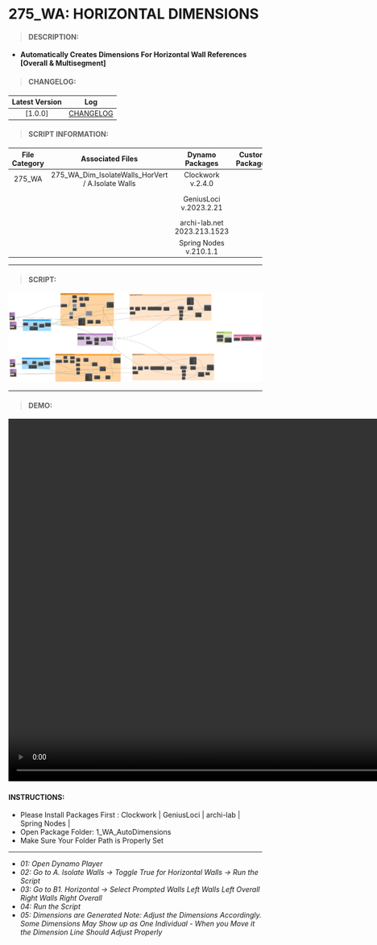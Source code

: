 # 275_WA: HORIZONTAL DIMENSIONS

> #### DESCRIPTION: 
- **Automatically Creates Dimensions For Horizontal Wall References [Overall & Multisegment]**

> #### CHANGELOG:

| Latest Version | Log |
| :-------: | :----: | 
|[1.0.0] | [CHANGELOG](/_scripts/_project/275_VESTEDA/WALLS/changelog/275_WA_IsolateWalls.md) |

> #### SCRIPT INFORMATION: 

| File Category | Associated Files | Dynamo Packages | Custom Packages | Dynamo Player Package | Revit Version | Author | Modified By | File Name & Location | 
| :-------: | :----: | :---: | :---: | :---: | :---: | :---: | :---: | :--: |
| 275_WA | 275_WA_Dim_IsolateWalls_HorVert / A.Isolate Walls | Clockwork v.2.4.0| | 1_WA_AutoDimensions |Revit 2023 | Cathrine Macabuhay |  | 275_WA_Dim_Horizontal / B1.Horizontal |
|           |  | GeniusLoci v.2023.2.21 | | | | | | (https://bimcapcom.sharepoint.com/:f:/s/BCP-Main/ErpHmrWfSLxPjgdDlNp8uO8BAi89BwNIZahtbCND2WjvtQ?e=eFyZdz) |
| | | archi-lab.net 2023.213.1523 |
| | | Spring Nodes v.210.1.1 |

------------------------------------------------------------
> #### SCRIPT: 

<img src="./_scripts/_project/275_VESTEDA/WALLS/images/275_WA_Dim_Horizontal.png">

------------------------------------------------------------

> #### DEMO: 

<video width="1280" height="720" controls>
 <source src="./_scripts/_project/275_VESTEDA/WALLS/demo/275_WA_Dim_Horizontal.mp4" type="video/mp4">
</video>

#### INSTRUCTIONS: 
- Please Install Packages First : Clockwork | GeniusLoci | archi-lab | Spring Nodes |
- Open Package Folder: 1_WA_AutoDimensions
- Make Sure Your Folder Path is Properly Set
----------------------------------------------------------------
- *01: Open Dynamo Player*
- *02: Go to A. Isolate Walls -> Toggle True for Horizontal Walls -> Run the Script*
- *03: Go to B1. Horizontal -> Select Prompted Walls*
    *Left Walls*
    *Left Overall*
    *Right Walls*
    *Right Overall*
- *04: Run the Script*
- *05: Dimensions are Generated*
    *Note: Adjust the Dimensions Accordingly. Some Dimensions May Show up as One Individual - When you Move it the Dimension Line Should Adjust Properly*
